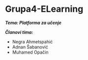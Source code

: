 # Grupa4-ELearning
***Tema: Platforma za učenje***

***Članovi tima:*** 

- Negra Ahmetspahić
- Adnan Šabanović
- Muhamed Opačin


